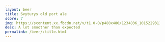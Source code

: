 ```yaml
---
layout: beer
title: Svyturys old port ale
score: 7
img: https://scontent.xx.fbcdn.net/v/t1.0-0/p480x480/1234836_10152293116538745_626754395_n.jpg?oh=17ef4747ba179080938feb6675d5c2c4&oe=591F8642
desc: A lot smoother than expected
permalink: /beer/:title.html
---
```

